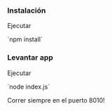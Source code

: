 ### Instalación

Ejecutar

´npm install´

### Levantar app

Ejecutar

´node index.js´

Correr siempre en el puerto 8010!